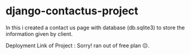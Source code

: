 # django-contactus-project
In this i created a contact us page with database (db.sqlite3) to store the information given by client.

Deployment Link of Project : Sorry! ran out of free plan 😔.
